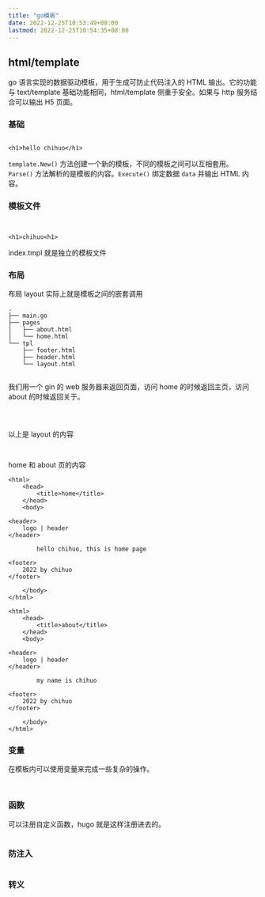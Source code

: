 ```yaml
---
title: "go模板"
date: 2022-12-25T10:53:49+08:00
lastmod: 2022-12-25T10:54:35+08:00
---
```


## html/template

go 语言实现的数据驱动模板，用于生成可防止代码注入的 HTML 输出。它的功能与 text/template 基础功能相同，html/template 侧重于安全。如果与 http 服务结合可以输出 H5 页面。

### 基础

```go {github="https://github.com/langwan/chigo/blob/main/Template/Basic/main.go"}

```

```output
<h1>hello chihuo</h1>
```

`template.New()` 方法创建一个新的模板，不同的模板之间可以互相套用。`Parse()` 方法解析的是模板的内容。`Execute()` 绑定数据 `data` 并输出 HTML 内容。

### 模板文件

```html {github="https://github.com/langwan/chigo/blob/main/Template/TemplateFile/index.tmpl"}

```

```go {github="https://github.com/langwan/chigo/blob/main/Template/TemplateFile/main.go"}

```

```output
<h1>chihuo<h1>
```

index.tmpl 就是独立的模板文件

### 布局

布局 layout 实际上就是模板之间的嵌套调用

```{title="目录结构"}
.
├── main.go
├── pages
│   ├── about.html
│   └── home.html
└── tpl
    ├── footer.html
    ├── header.html
    └── layout.html
```

```go {github="https://github.com/langwan/chigo/blob/main/Template/Layout/main.go"}

```

我们用一个 gin 的 web 服务器来返回页面，访问 home 的时候返回主页，访问 about 的时候返回关于。

```html {github="https://github.com/langwan/chigo/blob/main/Template/Layout/tpl/layout.html"}

```

```html {github="https://github.com/langwan/chigo/blob/main/Template/Layout/tpl/header.html"}

```

```html {github="https://github.com/langwan/chigo/blob/main/Template/Layout/tpl/footer.html"}

```

以上是 layout 的内容

```html {github="https://github.com/langwan/chigo/blob/main/Template/Layout/pages/home.html"}

```

```html {github="https://github.com/langwan/chigo/blob/main/Template/Layout/pages/about.html"}

```

home 和 about 页的内容

```output {title="http://127.0.0.1:8100/home"}
<html>
    <head>
        <title>home</title>
    </head>
    <body>

<header>
    logo | header
</header>

        hello chihuo, this is home page

<footer>
    2022 by chihuo
</footer>

    </body>
</html>
```

```output {title="http://127.0.0.1:8100/about"}
<html>
    <head>
        <title>about</title>
    </head>
    <body>

<header>
    logo | header
</header>

        my name is chihuo

<footer>
    2022 by chihuo
</footer>

    </body>
</html>
```

### 变量

在模板内可以使用变量来完成一些复杂的操作。

```html {github="https://github.com/langwan/chigo/blob/main/Template/Variables/main.html"}

```

```go {github="https://github.com/langwan/chigo/blob/main/Template/Variables/main.go"}

```

### 函数

可以注册自定义函数，hugo 就是这样注册进去的。

```go {github="https://github.com/langwan/chigo/blob/main/Template/Functions/main.go"}

```

### 防注入

```go {github="https://github.com/langwan/chigo/blob/main/Template/InjectionSafe/main.go"}

```

### 转义

```go {github="https://github.com/langwan/chigo/blob/main/Template/Escape/main.go"}

```
